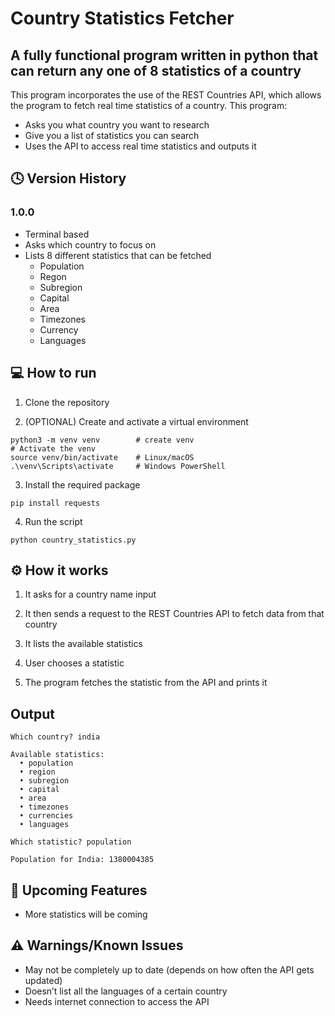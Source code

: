 # Country Statistics Fetcher
## A fully functional program written in python that can return any one of 8 statistics of a country
This program incorporates the use of the REST Countries API, which allows the program to fetch real time statistics of a country. This program:
- Asks you what country you want to research
- Give you a list of statistics you can search 
- Uses the API to access real time statistics and outputs it

## 🕓 Version History 

### 1.0.0
- Terminal based
- Asks which country to focus on
- Lists 8 different statistics that can be fetched 
  - Population
  - Regon
  - Subregion
  - Capital
  - Area
  - Timezones 
  - Currency
  - Languages 

## 💻 How to run 
1. Clone the repository

2. (OPTIONAL) Create and activate a virtual environment
```
python3 -m venv venv        # create venv
# Activate the venv
source venv/bin/activate    # Linux/macOS
.\venv\Scripts\activate     # Windows PowerShell
```

3. Install the required package
```
pip install requests
```

4. Run the script
```
python country_statistics.py
```

## ⚙️ How it works 
1. It asks for a country name input
   
2. It then sends a request to the REST Countries API to fetch data from that country
   
3. It lists the available statistics
   
4. User chooses a statistic 

5. The program fetches the statistic from the API and prints it 

## Output 
```
Which country? india

Available statistics:
  • population
  • region
  • subregion
  • capital
  • area
  • timezones
  • currencies
  • languages

Which statistic? population

Population for India: 1380004385
```
## 🚀 Upcoming Features
- More statistics will be coming 

## ⚠️ Warnings/Known Issues 
- May not be completely up to date (depends on how often the API gets updated)
- Doesn’t list all the languages of a certain country
- Needs internet connection to access the API 
